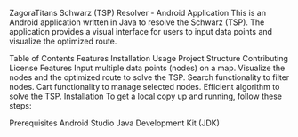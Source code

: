 ZagoraTitans
Schwarz (TSP) Resolver - Android Application
This is an Android application written in Java to resolve the Schwarz (TSP). The application provides a visual interface for users to input data points and visualize the optimized route.

Table of Contents
Features
Installation
Usage
Project Structure
Contributing
License
Features
Input multiple data points (nodes) on a map.
Visualize the nodes and the optimized route to solve the TSP.
Search functionality to filter nodes.
Cart functionality to manage selected nodes.
Efficient algorithm to solve the TSP.
Installation
To get a local copy up and running, follow these steps:

Prerequisites
Android Studio
Java Development Kit (JDK)
